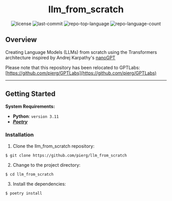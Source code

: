 <p align="center">
  <!-- <img src="https://raw.githubusercontent.com/PKief/vscode-material-icon-theme/ec559a9f6bfd399b82bb44393651661b08aaf7ba/icons/folder-markdown-open.svg" width="100" alt="project-logo"-->
</p>
<p align="center">
    <h1 align="center">llm_from_scratch</h1>
</p>
<p align="center">
	<img src="https://img.shields.io/github/license/pierg/llm_from_scratch?style=default&logo=opensourceinitiative&logoColor=white&color=0080ff" alt="license">
	<img src="https://img.shields.io/github/last-commit/pierg/llm_from_scratch?style=default&logo=git&logoColor=white&color=0080ff" alt="last-commit">
	<img src="https://img.shields.io/github/languages/top/pierg/llm_from_scratch?style=default&color=0080ff" alt="repo-top-language">
	<img src="https://img.shields.io/github/languages/count/pierg/llm_from_scratch?style=default&color=0080ff" alt="repo-language-count">
<p>
<p align="center">
	<!-- default option, no dependency badges. -->
</p>


## Overview
Creating Language Models (LLMs) from scratch using the Transformers architecture inspired by Andrej Karpathy's [nanoGPT](https://github.com/karpathy/nanoGPT)

Please note that this repository has been relocated to GPTLabs: [https://github.com/pierg/GPTLabs](https://github.com/pierg/GPTLabs)

---


##  Getting Started

**System Requirements:**

* **Python**: `version 3.11`
* **[*Poetry*](https://python-poetry.org/docs/)** 

###  Installation

1. Clone the llm_from_scratch repository:

```console
$ git clone https://github.com/pierg/llm_from_scratch
```

2. Change to the project directory:
```console
$ cd llm_from_scratch
```

3. Install the dependencies:
```console
$ poetry install
```

